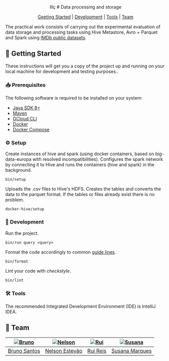 [bruno]: https://github.com/BrunoXBSantos
[bruno-pic]: https://github.com/BrunoXBSantos.png?size=120
[nelson]: https://github.com/nelsonmestevao
[nelson-pic]: https://github.com/nelsonmestevao.png?size=120
[rui]: https://github.com/Syrayse
[rui-pic]: https://github.com/Syrayse.png?size=120
[susana]: https://github.com/SusanaMarques
[susana-pic]: https://github.com/SusanaMarques.png?size=120

<div align="center">
lllç
# Data processing and storage

[Geeting Started](#rocket-getting-started)
|
[Development](#hammer-development)
|
[Tools](#hammer_and_wrench-tools)
|
[Team](#busts_in_silhouette-team)

</div>

The practical work consists of carrying out the experimental evaluation of data
storage and processing tasks using Hive Metastore, Avro + Parquet and Spark
using [IMDb public datasets](https://www.imdb.com/interfaces/).

## :rocket: Getting Started

These instructions will get you a copy of the project up and running on your
local machine for development and testing purposes..

### :inbox_tray: Prerequisites

The following software is required to be installed on your system:

- [Java SDK 8+](https://openjdk.java.net/)
- [Maven](https://maven.apache.org/maven-features.html)
- [GCloud CLI](https://cloud.google.com/sdk/docs/install)
- [Docker](https://docs.docker.com/get-docker/)
- [Docker Compose](https://docs.docker.com/compose/install/)

### :gear: Setup

Create instances of hive and spark (using docker containers, based on big-data-europa with resolved incompatibilities).
Configures the spark network by connecting it to Hive and runs the containers (hive and spark) in the background.

```
bin/setup
```

Uploads the .csv files to Hive's HDFS. Creates the tables and converts the data to the parquet format. If the tables or
files already exist there is no problem.

```
docker-hive/setup
```

### :hammer: Development

Run the project.

```
bin/run query <query>
```

Format the code accordingly to common [guide lines](https://github.com/google/google-java-format).

```
bin/format
```

Lint your code with _checkstyle_.

```
bin/lint
```

### :hammer_and_wrench: Tools

The recommended Integrated Development Environment (IDE) is IntelliJ IDEA.

## :busts_in_silhouette: Team

| [![Bruno][bruno-pic]][bruno] | [![Nelson][nelson-pic]][nelson] | [![Rui][rui-pic]][rui] | [![Susana][susana-pic]][susana] |
| :--------------------------: | :-----------------------------: | :--------------------: | :-----------------------------: |
|    [Bruno Santos][bruno]     |    [Nelson Estevão][nelson]     |    [Rui Reis][rui]     |    [Susana Marques][susana]     |

